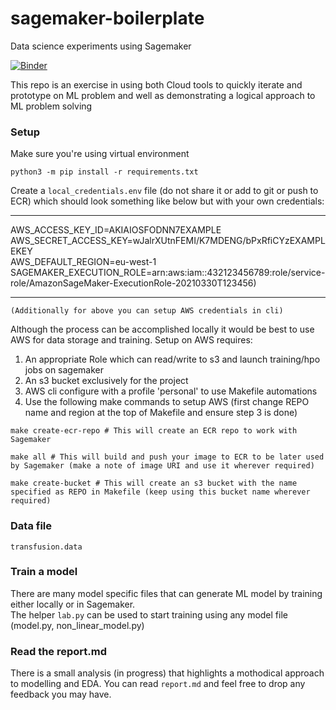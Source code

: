# sagemaker-boilerplate
Data science experiments using Sagemaker  

[![Binder](https://mybinder.org/badge_logo.svg)](https://mybinder.org/v2/gh/prteek/sagemaker-boilerplate/HEAD)

This repo is an exercise in using both Cloud tools to quickly iterate and prototype on ML problem and well as demonstrating a logical approach to ML problem solving

### Setup 
Make sure you're using virtual environment

```shell
python3 -m pip install -r requirements.txt
```

Create a ```local_credentials.env``` file (do not share it or add to git or push to ECR) which should look something like below but with your own credentials:

---
AWS_ACCESS_KEY_ID=AKIAIOSFODNN7EXAMPLE  
AWS_SECRET_ACCESS_KEY=wJalrXUtnFEMI/K7MDENG/bPxRfiCYzEXAMPLEKEY  
AWS_DEFAULT_REGION=eu-west-1  
SAGEMAKER_EXECUTION_ROLE=arn:aws:iam::432123456789:role/service-role/AmazonSageMaker-ExecutionRole-20210330T123456)

---
    
    (Additionally for above you can setup AWS credentials in cli)

Although the process can be accomplished locally it would be best to use AWS for data storage and training.
Setup on AWS requires:
1. An appropriate Role which can read/write to s3 and launch training/hpo jobs on sagemaker
2. An s3 bucket exclusively for the project
3. AWS cli configure with a profile 'personal' to use Makefile automations
4. Use the following make commands to setup AWS (first change REPO name and region at the top of Makefile and ensure step 3 is done)

```shell
make create-ecr-repo # This will create an ECR repo to work with Sagemaker

make all # This will build and push your image to ECR to be later used by Sagemaker (make a note of image URI and use it wherever required)

make create-bucket # This will create an s3 bucket with the name specified as REPO in Makefile (keep using this bucket name wherever required)
```

### Data file
```transfusion.data```


### Train a model
There are many model specific files that can generate ML model by training either locally or in Sagemaker.  
The helper ```lab.py``` can be used to start training using any model file (model.py, non_linear_model.py)



### Read the report.md
There is a small analysis (in progress) that highlights a mothodical approach to modelling and EDA. You can read `report.md` and feel free to drop any feedback you may have.
